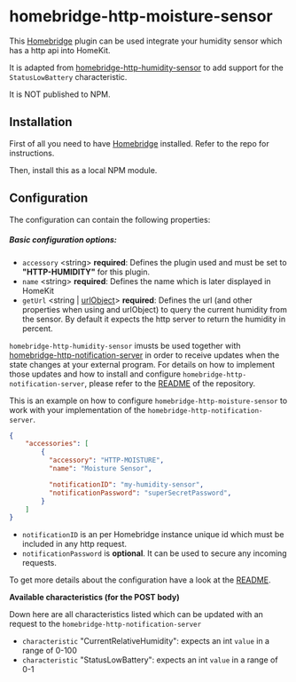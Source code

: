 # homebridge-http-moisture-sensor

This [Homebridge](https://github.com/nfarina/homebridge) plugin can be used integrate your humidity sensor which has a
http api into HomeKit.

It is adapted from [homebridge-http-humidity-sensor](https://github.com/Supereg/homebridge-http-humidity-sensor) to add support for the `StatusLowBattery` characteristic.

It is NOT published to NPM.

## Installation

First of all you need to have [Homebridge](https://github.com/nfarina/homebridge) installed. Refer to the repo for
instructions.

Then, install this as a local NPM module.

## Configuration

The configuration can contain the following properties:

##### Basic configuration options:

* `accessory` \<string\> **required**: Defines the plugin used and must be set to **"HTTP-HUMIDITY"** for this plugin.
* `name` \<string\> **required**: Defines the name which is later displayed in HomeKit
* `getUrl` \<string |  [urlObject](#urlobject)\> **required**: Defines the url (and other properties when using
    and urlObject) to query the current humidity from the sensor. By default it expects the http server
    to return the humidity in percent.

`homebridge-http-humidity-sensor` imusts be used together with
[homebridge-http-notification-server](https://github.com/Supereg/homebridge-http-notification-server) in order to receive
updates when the state changes at your external program. For details on how to implement those updates and how to
install and configure `homebridge-http-notification-server`, please refer to the
[README](https://github.com/Supereg/homebridge-http-notification-server) of the repository.

This is an example on how to configure `homebridge-http-moisture-sensor` to work with your implementation of the
`homebridge-http-notification-server`.

```json
{
    "accessories": [
        {
          "accessory": "HTTP-MOISTURE",
          "name": "Moisture Sensor",

          "notificationID": "my-humidity-sensor",
          "notificationPassword": "superSecretPassword",
        }
    ]
}
```

* `notificationID` is an per Homebridge instance unique id which must be included in any http request.
* `notificationPassword` is **optional**. It can be used to secure any incoming requests.

To get more details about the configuration have a look at the
[README](https://github.com/Supereg/homebridge-http-notification-server).

**Available characteristics (for the POST body)**

Down here are all characteristics listed which can be updated with an request to the `homebridge-http-notification-server`

* `characteristic` "CurrentRelativeHumidity": expects an int `value` in a range of 0-100
* `characteristic` "StatusLowBattery": expects an int `value` in a range of 0-1